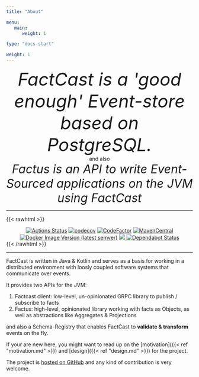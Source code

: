 ```yaml
---
title: "About"

menu:
   main:
      weight: 1

type: "docs-start"

weight: 1
---
```


<div style="text-align: center; font-size: xxx-large;"><i>FactCast is a 'good
enough' Event-store based on PostgreSQL.</i></div>
<div style="text-align: center;">and also</div>
<div style="text-align: center; font-size: xx-large;"><i>Factus is an API to write Event-Sourced applications on the JVM using FactCast</i></div>

____

{{< rawhtml >}}
<center>
<a href="https://github.com/factcast/factcast/actions"><img src="https://github.com/factcast/factcast/workflows/maven/badge.svg?branch=master" alt="Actions Status"
class="inline"></a>
<a href="https://codecov.io/gh/factcast/factcast" rel="nofollow"><img class="inline" src="https://camo.githubusercontent.com/2863b83e96f773ebd91aa268323339b8b9ce14b6/68747470733a2f2f636f6465636f762e696f2f67682f66616374636173742f66616374636173742f6272616e63682f6d61737465722f67726170682f62616467652e737667" alt="codecov" data-canonical-src="https://codecov.io/gh/factcast/factcast/branch/master/graph/badge.svg" style="max-width:100%;"></a>
<a href="https://www.codefactor.io/repository/github/factcast/factcast" rel="nofollow"><img class="inline" src="https://camo.githubusercontent.com/22d2823679b006ca86c5651006f0372c659f255d/68747470733a2f2f7777772e636f6465666163746f722e696f2f7265706f7369746f72792f6769746875622f66616374636173742f66616374636173742f6261646765" alt="CodeFactor" data-canonical-src="https://www.codefactor.io/repository/github/factcast/factcast/badge" style="max-width:100%;"></a>
<a href="http://search.maven.org/#search%7Cgav%7C1%7Cg%3A%22org.factcast%22%20v:0.3" rel="nofollow"><img class="inline"
src="https://img.shields.io/maven-central/v/org.factcast/factcast/0.3.svg" alt="MavenCentral"
data-canonical-src="https://img.shields.io/maven-central/v/org.factcast/factcast/0.3.svg" style="max-width:100%;"></a>
<a href="https://hub.docker.com/repository/docker/factcast/factcast/tags"><img class="inline" alt="Docker Image Version (latest semver)"
src="https://img.shields.io/docker/v/factcast/factcast?label=dockerhub"></a>
<a href="https://www.apache.org/licenses/LICENSE-2.0" rel="nofollow">
<img  class="inline" src="https://camo.githubusercontent.com/e63d202eb7ed9151a9c46eae71f8599e67a26a56/68747470733a2f2f696d672e736869656c64732e696f2f62616467652f6c6963656e73652d41534c322d677265656e2e7376673f7374796c653d666c6174" data-canonical-src="https://img.shields.io/badge/license-ASL2-green.svg?style=flat" style="max-width:100%;">
</a>
<a href="https://dependabot.com" rel="nofollow"><img class="inline" src="https://camo.githubusercontent.com/9067c86d33741a2fa11586e87089c65cdda10ec3/68747470733a2f2f6170692e646570656e6461626f742e636f6d2f6261646765732f7374617475733f686f73743d676974687562267265706f3d66616374636173742f6661637463617374" alt="Dependabot Status" data-canonical-src="https://api.dependabot.com/badges/status?host=github&amp;repo=factcast/factcast" style="max-width:100%;"></a>
</center>
{{< /rawhtml >}}

____

FactCast is written in Java & Kotlin and serves as a basis for working in a distributed environment with loosly coupled
software systems that communicate over events.


It provides two APIs for the JVM:

1. Factcast client: low-level, un-opinionated GRPC library to publish / subscribe to facts
2. Factus:  high-level, opinionated library working with facts as Objects, as well as abstractions like Aggregates &
   Projections

and also a Schema-Registry that enables FactCast to <b>validate & transform</b> events on the fly.

If your are new here, you might want to read up on the [motivation]({{< ref "motivation.md" >}}) and [design]({{< ref "design.md" >}}) for the project.

The project is [hosted on GitHub](https://github.com/factcast/factcast) and any kind of contribution is very welcome.

